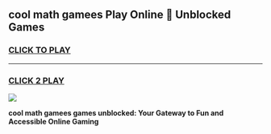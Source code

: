 
## cool math gamees Play Online 👋 Unblocked Games
<h3>
<a href="https://news.freeplayer.one?title=cool_math_gamees&ref=17CMG">CLICK TO PLAY</a></h3>
<hr>

<h3>
<a href="https://news.freeplayer.one?title=cool_math_gamees&ref=17CMG">CLICK 2 PLAY</a>
  
</h3>

<a href="https://news.freeplayer.one?title=cool_math_gamees&ref=17CMG/"><img src="https://clearcache.store/games.png"></a>


**cool math gamees games unblocked: Your Gateway to Fun and Accessible Online Gaming**
